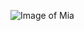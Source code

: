 ![Image of Mia](https://www.amazon.com/photos/shared/U3eSIx6rRMKbvBy8h4yhmg.xeFIx0bvoSOSwrHD-xvANw)
